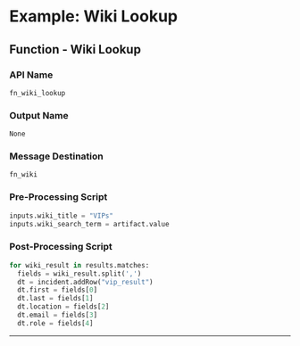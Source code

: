 <!--
    DO NOT MANUALLY EDIT THIS FILE
    THIS FILE IS AUTOMATICALLY GENERATED WITH resilient-circuits codegen
-->

# Example: Wiki Lookup

## Function - Wiki Lookup

### API Name
`fn_wiki_lookup`

### Output Name
`None`

### Message Destination
`fn_wiki`

### Pre-Processing Script
```python
inputs.wiki_title = "VIPs"
inputs.wiki_search_term = artifact.value
```

### Post-Processing Script
```python
for wiki_result in results.matches:
  fields = wiki_result.split(',')
  dt = incident.addRow("vip_result")
  dt.first = fields[0]
  dt.last = fields[1]
  dt.location = fields[2]
  dt.email = fields[3]
  dt.role = fields[4]
```

---

